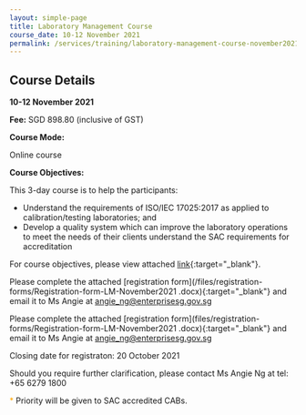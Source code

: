 ```yaml
---
layout: simple-page
title: Laboratory Management Course
course_date: 10-12 November 2021
permalink: /services/training/laboratory-management-course-november2021
---
```


## Course Details
**10-12 November 2021**

**Fee:** SGD 898.80 (inclusive of GST)
 
**Course Mode:**  

Online course

**Course Objectives:**
 
This 3-day course is to help the participants:
* Understand the requirements of ISO/IEC 17025:2017 as applied to calibration/testing laboratories; and  
* Develop a quality system which can improve the laboratory operations to meet the needs of their clients understand the SAC requirements for accreditation
 
For course objectives, please view attached [link](/files/training/Course-Objectives-LM.pdf){:target="_blank"}.


Please complete the attached [registration form](/files/registration-forms/Registration-form-LM-November2021 .docx){:target="_blank"}  and email it to Ms Angie at <angie_ng@enterprisesg.gov.sg>


Please complete the attached [registration form](files/registration-forms/Registration-form-LM-November2021 .docx){:target="_blank"} and email it to Ms Angie at <angie_ng@enterprisesg.gov.sg>

Closing date for registraton:  20 October 2021
  
Should you require further clarification, please contact Ms Angie Ng at tel: +65 6279 1800

<span style="color:orange">*</span> Priority will be given to SAC accredited CABs.


